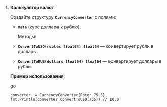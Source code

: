 1. **Калькулятор валют**
    
    Создайте структуру **`CurrencyConverter`** с полями:
    
    - **`Rate`** (курс доллара к рублю).
        
        Методы:
        
    - **`ConvertToUSD(rubles float64) float64`** — конвертирует рубли в доллары.
    - **`ConvertToRUB(dollars float64) float64`** — конвертирует доллары в рубли.
    
    **Пример использования**:
    
    go
    
    ```
    converter := CurrencyConverter{Rate: 75.5}
    fmt.Println(converter.ConvertToUSD(755)) // 10.0
    ```
    
